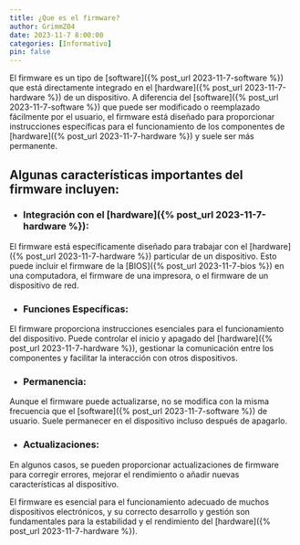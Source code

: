 ```yaml
---
title: ¿Que es el firmware?
author: GrimmZ04
date: 2023-11-7 8:00:00
categories: [Informativo]
pin: false
---
```


El firmware es un tipo de [software]({% post_url 2023-11-7-software %}) que está directamente integrado en el [hardware]({% post_url 2023-11-7-hardware %}) de un dispositivo. A diferencia del [software]({% post_url 2023-11-7-software %}) que puede ser modificado o reemplazado fácilmente por el usuario, el firmware está diseñado para proporcionar instrucciones específicas para el funcionamiento de los componentes de [hardware]({% post_url 2023-11-7-hardware %}) y suele ser más permanente.

## Algunas características importantes del firmware incluyen:

- ### **Integración con el [hardware]({% post_url 2023-11-7-hardware %})**:
El firmware está específicamente diseñado para trabajar con el [hardware]({% post_url 2023-11-7-hardware %}) particular de un dispositivo. Esto puede incluir el firmware de la [BIOS]({% post_url 2023-11-7-bios %}) en una computadora, el firmware de una impresora, o el firmware de un dispositivo de red.
- ### **Funciones Específicas**:
El firmware proporciona instrucciones esenciales para el funcionamiento del dispositivo. Puede controlar el inicio y apagado del [hardware]({% post_url 2023-11-7-hardware %}), gestionar la comunicación entre los componentes y facilitar la interacción con otros dispositivos.
- ### **Permanencia**:
Aunque el firmware puede actualizarse, no se modifica con la misma frecuencia que el [software]({% post_url 2023-11-7-software %}) de usuario. Suele permanecer en el dispositivo incluso después de apagarlo.
- ### **Actualizaciones**:
En algunos casos, se pueden proporcionar actualizaciones de firmware para corregir errores, mejorar el rendimiento o añadir nuevas características al dispositivo.

El firmware es esencial para el funcionamiento adecuado de muchos dispositivos electrónicos, y su correcto desarrollo y gestión son fundamentales para la estabilidad y el rendimiento del [hardware]({% post_url 2023-11-7-hardware %}).